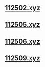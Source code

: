 ## [112502.xyz](https://www.spaceship.com/domain-search/?query=112502.xyz&beast=false&tab=domains)
## [112505.xyz](https://www.spaceship.com/domain-search/?query=112505.xyz&beast=false&tab=domains)
## [112506.xyz](https://www.spaceship.com/domain-search/?query=112506.xyz&beast=false&tab=domains)
## [112509.xyz](https://www.spaceship.com/domain-search/?query=112509.xyz&beast=false&tab=domains)
